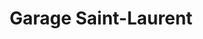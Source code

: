 ---
title: "Garage Saint-Laurent"
url: /saint-laurent-de-condel/garage-saint-laurent/
shop: réparation de voitures
---